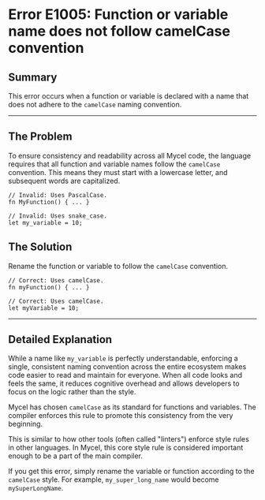 # Error E1005: Function or variable name does not follow camelCase convention

## Summary

This error occurs when a function or variable is declared with a name that does not adhere to the `camelCase` naming convention.

---

## The Problem

To ensure consistency and readability across all Mycel code, the language requires that all function and variable names follow the `camelCase` convention. This means they must start with a lowercase letter, and subsequent words are capitalized.

```mycel
// Invalid: Uses PascalCase.
fn MyFunction() { ... }

// Invalid: Uses snake_case.
let my_variable = 10;
```

## The Solution

Rename the function or variable to follow the `camelCase` convention.

```mycel
// Correct: Uses camelCase.
fn myFunction() { ... }

// Correct: Uses camelCase.
let myVariable = 10;
```

---

## Detailed Explanation

While a name like `my_variable` is perfectly understandable, enforcing a single, consistent naming convention across the entire ecosystem makes code easier to read and maintain for everyone. When all code looks and feels the same, it reduces cognitive overhead and allows developers to focus on the logic rather than the style.

Mycel has chosen `camelCase` as its standard for functions and variables. The compiler enforces this rule to promote this consistency from the very beginning.

This is similar to how other tools (often called "linters") enforce style rules in other languages. In Mycel, this core style rule is considered important enough to be a part of the main compiler.

If you get this error, simply rename the variable or function according to the `camelCase` style. For example, `my_super_long_name` would become `mySuperLongName`.
